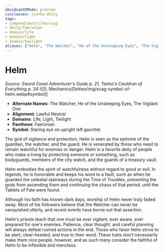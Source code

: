 ```yaml
---
obsidianUIMode: preview
cssclasses: json5e-deity
tags:
- compendium/src/5e/scag
- deity/faerunian
- domain/life
- domain/light
- domain/twilight
aliases: ["Helm", "The Watcher", "He of the Unsleeping Eyes", "The Vigilant One"]
---
```

# Helm
*Source: Sword Coast Adventurer's Guide p. 21, Tasha's Cauldron of Everything p. 34* 
![[5. Mechanics/Deities/img/scag-symbol-of-helm.webp#symbol]]

- **Alternate Names**: The Watcher, He of the Unsleeping Eyes, The Vigilant One
- **Alignment**: Lawful Neutral
- **Domains**: Life, Light, Twilight
- **Pantheon**: Faerûnian
- **Symbol**: Staring eye on upright left gauntlet

The god of vigilance and protection, Helm is seen as the epitome of the guardian, the watcher, and the guard. He is venerated by those who need to remain watchful for enemies or danger. Helm is a favorite deity of people who make a living by protecting someone or something, such as bodyguards, members of the city watch, and the guards of a treasury vault.

Helm embodies the spirit of watchfulness without regard to good or evil. In legends, he is honorable and keeps his word to a fault, such as when he guarded the celestial stairways during the Time of Troubles, preventing the gods from ascending them and continuing the chaos of that period, until the Tablets of Fate were found.

Although his faith has known dark days, worship of Helm never truly faded away. Most of his followers believe that the Watcher can never be vanquished utterly, and recent events have borne out that assertion.

Helm's priests teach that one must be ever vigilant, ever aware, ever prepared for one's enemies. Patience, clear thought, and careful planning will always defeat rushed actions in the end. Those who favor Helm strive to be alert, clear-headed, and true to their word. These traits don't necessarily make them nice people, however, and as such many consider the faithful of Helm to be inflexible and merciless.